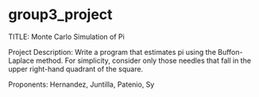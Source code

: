 # group3_project

TITLE: Monte Carlo Simulation of Pi

Project Description: Write a program that estimates pi using the Buffon-Laplace method. For simplicity, consider only those needles that fall in the upper right-hand quadrant of the square.



Proponents:
	Hernandez, Juntilla, Patenio, Sy
